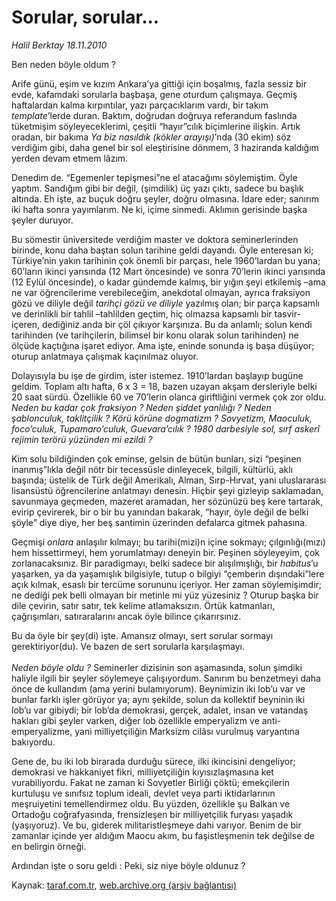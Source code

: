 # Sorular, sorular...

*Halil Berktay 18.11.2010*

<div class="yazi"><p>Ben neden böyle oldum ?</p>
<p>Arife günü, eşim ve kızım Ankara’ya gittiği için boşalmış, fazla sessiz bir evde, kafamdaki sorularla başbaşa, gene oturdum çalışmaya. Geçmiş haftalardan kalma kırpıntılar, yazı parçacıklarım vardı, bir takım <i>template</i>’lerde duran. Baktım, doğrudan doğruya referandum faslında tüketmişim söyleyeceklerimi, çeşitli “hayır”cılık biçimlerine ilişkin. Artık oradan, bir bakıma <i>Ya biz nasıldık (kökler arayışı)</i>’nda (30 ekim) söz verdiğim gibi, daha genel bir sol eleştirisine dönmem, 3 haziranda kaldığım yerden devam etmem lâzım.</p>
<p>Denedim de. “Egemenler tepişmesi”ne el atacağımı söylemiştim. Öyle yaptım. Sandığım gibi bir değil, (şimdilik) üç yazı çıktı, sadece bu başlık altında. Eh işte, az buçuk doğru şeyler, doğru olmasına. İdare eder; sanırım iki hafta sonra yayımlarım. Ne ki, içime sinmedi. Aklımın gerisinde başka şeyler duruyor.</p>
<p>Bu sömestir üniversitede verdiğim master ve doktora seminerlerinden birinde, konu daha baştan solun tarihine geldi dayandı. Öyle enteresan ki; Türkiye’nin yakın tarihinin çok önemli bir parçası, hele 1960’lardan bu yana; 60’ların ikinci yarısında (12 Mart öncesinde) ve sonra 70’lerin ikinci yarısında (12 Eylül öncesinde), o kadar gündemde kalmış, bir yığın şeyi etkilemiş –ama ne var öğrencilerime verebileceğim, anekdotal olmayan, ayrıca fraksiyon gözü ve diliyle değil <i>tarihçi gözü ve diliyle</i> yazılmış olan; bir parça kapsamlı ve derinlikli bir tahlil –tahlilden geçtim, hiç olmazsa kapsamlı bir tasvir- içeren, dediğiniz anda bir çöl çıkıyor karşınıza. Bu da anlamlı; solun kendi tarihinden (ve tarihçilerin, bilimsel bir konu olarak solun tarihinden) ne ölçüde kaçtığına işaret ediyor. Ama işte, eninde sonunda iş başa düşüyor; oturup anlatmaya çalışmak kaçınılmaz oluyor.</p>
<p>Dolayısıyla bu işe de girdim, ister istemez. 1910’lardan başlayıp bugüne geldim. Toplam altı hafta, 6 x 3 = 18, bazen uzayan akşam dersleriyle belki 20 saat sürdü. Özellikle 60 ve 70’lerin olanca giriftliğini vermek çok zor oldu. <i>Neden bu kadar çok fraksiyon ? Neden şiddet yanlılığı ? Neden şablonculuk, taklitçilik ? Körü körüne dogmatizm ? Sovyetizm, Maoculuk, foco’culuk, Tupamaro’culuk, Guevara’cılık ? 1980 darbesiyle sol, sırf askerî rejimin terörü yüzünden mi ezildi ?</i></p>
<p>Kim solu bildiğinden çok eminse, gelsin de bütün bunları, sizi “peşinen inanmış”lıkla değil nötr bir tecessüsle dinleyecek, bilgili, kültürlü, aklı başında; üstelik de Türk değil Amerikalı, Alman, Sırp-Hırvat, yani uluslararası lisansüstü öğrencilerine anlatmayı denesin. Hiçbir şeyi gizleyip saklamadan, savunmaya geçmeden, mazeret aramadan, her sözünüzü beş kere tartarak, evirip çevirerek, bir o bir bu yanından bakarak, “hayır, öyle değil de belki şöyle” diye diye, her beş santimin üzerinden defalarca gitmek pahasına. </p>
<p>Geçmişi <i>onlara</i> anlaşılır kılmayı; bu tarihi(mizi)n içine sokmayı; çılgınlığı(mızı) hem hissettirmeyi, hem yorumlatmayı deneyin bir. Peşinen söyleyeyim, çok zorlanacaksınız. Bir paradigmayı, belki sadece bir alışılmışlığı, bir <i>habitus</i>’u yaşarken, ya da yaşamışlık bilgisiyle, tutup o bilgiyi “çemberin dışındaki”lere açık kılmak, esaslı bir tercüme sorununu içeriyor. Her zaman söylemişimdir; ne dediği pek belli olmayan bir metinle mi yüz yüzesiniz ? Oturup başka bir dile çevirin, satır satır, tek kelime atlamaksızın. Örtük katmanları, çağrışımları, satıraralarını ancak öyle bilince çıkarırsınız.</p>
<p>Bu da öyle bir şey(di) işte. Amansız olmayı, sert sorular sormayı gerektiriyor(du). Ve bazen de sert sorularla karşılaşmayı. <br/><br/><i>Neden böyle oldu ?</i> Seminerler dizisinin son aşamasında, solun şimdiki haliyle ilgili bir şeyler söylemeye çalışıyordum. Sanırım bu benzetmeyi daha önce de kullandım (ama yerini bulamıyorum). Beynimizin iki lob’u var ve bunlar farklı işler görüyor ya; aynı şekilde, solun da kollektif beyninin iki lob’u var gibiydi; bir lob’da demokrasi, gerçek, adalet, insan ve vatandaş hakları gibi şeyler varken, diğer lob özellikle emperyalizm ve anti-emperyalizme, yani milliyetçiliğin Marksizm cilâsı vurulmuş varyantına bakıyordu. </p>
<p>Gene de, bu iki lob birarada durduğu sürece, ilki ikincisini dengeliyor; demokrasi ve hakkaniyet fikri, milliyetçiliğin kıyısızlaşmasına ket vurabiliyordu. Fakat ne zaman ki Sovyetler Birliği çöktü; emekçilerin kurtuluşu ve sınıfsız toplum ideali, devlet veya parti iktidarlarının meşruiyetini temellendirmez oldu. Bu yüzden, özellikle şu Balkan ve Ortadoğu coğrafyasında, frensizleşen bir milliyetçilik furyası yaşadık (yaşıyoruz). Ve bu, giderek militaristleşmeye dahi varıyor. Benim de bir zamanlar içinde yer aldığım Maocu akım, bu faşistleşmenin tek değilse de en belirgin örneği.</p>
<p>Ardından işte o soru geldi : Peki, siz niye böyle oldunuz ?</p></div>

Kaynak: [taraf.com.tr](http://www.taraf.com.tr:80/halil-berktay/makale-sorular-sorular-2.htm), [web.archive.org (arşiv bağlantısı)](http://web.archive.org/web/20101120140826/http://www.taraf.com.tr:80/halil-berktay/makale-sorular-sorular-2.htm)
